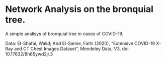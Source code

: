 # Network Analysis on the bronquial tree. 

A simple analisys of bronquial tree in cases of COVID-19.

Data: El-Shafai, Walid; Abd El-Samie, Fathi (2020), “Extensive COVID-19 X-Ray and CT Chest Images Dataset”, Mendeley Data, V3, doi: 10.17632/8h65ywd2jr.3
